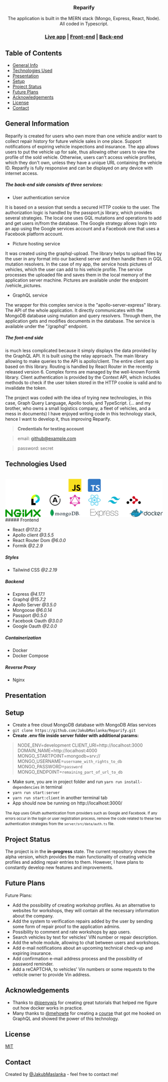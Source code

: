 <h3 align="center">Reparify</h3>

<div align="center">The application is built in the MERN stack (Mongo, Express, React, Node). <br/>All coded in Typescript.</div>

<h3 align="center">
  <a href="https://reparify.com/">Live app</a> |
  <a href="https://github.com/JakubMaslanka/Reparify/tree/master/client">Front-end</a> |
  <a href="https://github.com/JakubMaslanka/Reparify/tree/master/server">Back-end</a>
</h3>

## Table of Contents

- [General Info](https://github.com/JakubMaslanka/Reparify#general-information)
- [Technologies Used](https://github.com/JakubMaslanka/Reparify#technologies-used)
- [Presentation](https://github.com/JakubMaslanka/Reparify#presentation)
- [Setup](https://github.com/JakubMaslanka/Reparify#setup)
- [Project Status](https://github.com/JakubMaslanka/Reparify#project-status)
- [Future Plans](https://github.com/JakubMaslanka/Reparify#future-plans)
- [Acknowledgements](https://github.com/JakubMaslanka/Reparify#acknowledgements)
- [License](https://github.com/JakubMaslanka/Reparify#license)
- [Contact](https://github.com/JakubMaslanka/Reparify#contact)

## General Information

Reparify is created for users who own more than one vehicle and/or want to collect repair history for future vehicle sales in one place. Support notifications of expiring vehicle inspections and insurance. The app allows users to put the vehicle up for sale, thus allowing other users to view the profile of the sold vehicle. Otherwise, users can't access vehicle profiles, which they don't own, unless they have a unique URL containing the vehicle ID. 
Reparify is fully responsive and can be displayed on any device with internet access.



##### The back-end side consists of three services:

- User authentication service

It is based on a session that sends a secured HTTP cookie to the user. The authorization logic is handled by the passport.js library, which provides several strategies. The local one uses GQL mutations and operations to add and get users in/from the database. The Google strategy allows login into an app using the Google services account and a Facebook one that uses a Facebook platform account.

- Picture hosting service

It was created using the graphql-upload. The library helps to upload files by the user in any format into our backend server and then handle them in GQL mutation resolvers. In the case of my app, the service hosts pictures of vehicles, which the user can add to his vehicle profile. The service processes the uploaded file and saves them in the local memory of the application server machine.  Pictures are available under the endpoint /vehicle_pictures.

- GraphQL service

The wrapper for this complex service is the "apollo-server-express" library. The API of the whole application. It directly communicates with the MongoDB database using mutation and query resolvers. Through them, the application gets and modifies documents in the database. The service is available under the "/graphql" endpoint.



##### The font-end side 
is much less complicated because it simply displays the data provided by the GraphQL API. It is built using the relay approach. The main library allowing to make queries to the API is apollo/client. The entire client app is based on this library. 
Routing is handled by React Router in the recently released version 6. Complex forms are managed by the well-known Formik library.
Client authentication is provided by the Context API, which includes methods to check if the user token stored in the HTTP cookie is valid and to invalidate the token.



The project was coded with the idea of trying new technologies, in this case, Graph Query Language, Apollo tools, and TypeScript. (... and my brother, who owns a small logistics company, a fleet of vehicles, and a mess in documents) I have enjoyed writing code in this technology stack, hence I want to develop it, thus improving Reparify.



> **Credentials for testing account**

> email: github@example.com

> password: secret

## Technologies Used
<br/>
<img align="center" src="https://raw.githubusercontent.com/JakubMaslanka/Reparify/master/client/public/tech-logo.png" alt="Technologies_Logos" />
<br/>
##### Frontend

- React *@17.0.2*
- Apollo client *@3.5.5*
- React Router Dom *@6.0.0*
- Formik *@2.2.9*

##### Styles

- Tailwind CSS *@2.2.19*

##### Backend 

- Express *@4.17.1*
- Graphql *@15.7.2*
- Apollo Server *@3.5.0*
- Mongoose *@6.0.14*
- Passport *@0.5.0*
- Facebook Oauth *@3.0.0*
- Google Oauth *@2.0.0*

##### Containerization

- Docker
- Docker Compose

##### Reverse Proxy

- Nginx


## Presentation



## Setup

- Create a free cloud MongoDB database with MongoDB Atlas services
- `git clone https://github.com/JakubMaslanka/Reparify.git`
- **Create .env file inside server folder with additional params:**
> NODE_ENV=development
> CLIENT_URI=http://localhost:3000
> DOMAIN_NAME=http://localhost:4000
> MONGO_STARTPOINT=mongodb+srv://
> MONGO_USERNAME=`username_with_rights_to_db`
> MONGO_PASSWORD=`password`
> MONGO_ENDPOINT=`remaining_part_of_url_to_db`

- Make sure, you are in project folder and run `yarn run install-dependencies` in terminal
- `yarn run start:server`
- `yarn run start:client` in another terminal tab
- App should now be running on http://localhost:3000/

<small>The App uses OAuth authentication from providers such as Google and Facebook. If any errors occur in the login or user registration process, remove the code related to these two authentication strategies from the `server/src/data/auth.ts` file.</small>


## Project Status

The project is in the **in-progress** state. The current repository shows the alpha version, which provides the main functionality of creating vehicle profiles and adding repair entries to them. However, I have plans to constantly develop new features and improvements.

## Future Plans

Future Plans:

- Add the possibility of creating workshop profiles. As an alternative to websites for workshops, they will contain all the necessary information about the company.
- Add the system to verification repairs added by the user by sending some form of repair proof to the application admins.
- Possibility to comment and rate workshops by app users. 
- Search vehicles by text for vehicles' VIN number or repair description.
- Add the whole module, allowing to chat between users and workshops.  
- Add e-mail notifications about an upcoming technical check-up and expiring insurance.
- Add confirmation e-mail address process and the possibility of password reminder.
- Add a reCAPTCHA, to vehicles' Vin numbers or some requests to the vehicle owner to provide Vin address.

## Acknowledgements

- Thanks to [@ipenywis](https://github.com/ipenywis) for creating great tutorials that helped me figure out how docker works in practice.
- Many thanks to [@mehowte](https://github.com/mehowte) for creating a [course](https://graphqlmastery.pl/) that got me hooked on GraphQL and showed the power of this technology.

## License

[MIT](https://opensource.org/licenses/MIT)

## Contact

Created by [@JakubMaslanka](https://github.com/JakubMaslanka) - feel free to contact me!